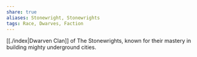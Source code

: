 ```yaml
---
share: true
aliases: Stonewright, Stonewrights
tags: Race, Dwarves, Faction
---
```



[[./index|Dwarven Clan]] of The Stonewrights, known for their mastery in building mighty underground cities.